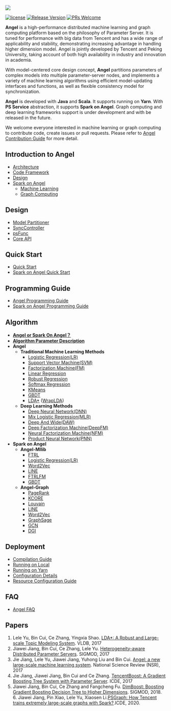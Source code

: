 ![](assets/angel_logo.png)


[![license](http://img.shields.io/badge/license-BSD3-brightgreen.svg?style=flat)](https://github.com/tencent/angel/blob/master/LICENSE)
[![Release Version](https://img.shields.io/badge/release-3.1.0-red.svg)](https://github.com/tencent/angel/releases)
[![PRs Welcome](https://img.shields.io/badge/PRs-welcome-brightgreen.svg)](https://github.com/tencent/angel/pulls)

**Angel** is a high-performance distributed machine learning and graph computing platform based on the philosophy of Parameter Server. It is tuned for performance with big data from Tencent and has a wide range of applicability and stability, demonstrating increasing advantage in handling higher dimension model. Angel is jointly developed by Tencent and Peking University, taking account of both high availability  in industry and innovation in academia.

With model-centered core design concept, **Angel** partitions parameters of complex models into multiple parameter-server nodes, and implements a variety of machine learning algorithms using efficient model-updating interfaces and functions, as well as flexible consistency model for synchronization.

**Angel** is developed with **Java** and **Scala**.  It supports running on **Yarn**. With **PS Service** abstraction, it supports **Spark on Angel**.  Graph computing and deep learning frameworks support is under development and with be released in the future.

We welcome everyone interested in machine learning or graph computing to contribute code, create issues or pull requests. Please refer to  [Angel Contribution Guide](https://github.com/Tencent/angel/blob/master/CONTRIBUTING.md) for more detail.

## Introduction to Angel

* [Architecture](./docs/overview/architecture_en.md)
* [Code Framework](./docs/overview/code_framework_en.md)
* [Design](./docs/overview/design_philosophy_en.md)
* [Spark on Angel](./docs/overview/spark_on_angel_en.md)
  * [Machine Learning](./docs/overview/spark_on_angel_mllib.md)
  * [Graph Computing](./docs/overview/angel_graph_sona.md)

## Design

- [Model Partitioner](./docs/design/model_partitioner_en.md)
- [SyncController](./docs/design/sync_controller_en.md)
- [psFunc](./docs/design/psfFunc_en.md)
- [Core API](./docs/apis/core_api_en.md)


## Quick Start
* [Quick Start](./docs/tutorials/angel_ps_quick_start_en.md)
* [Spark on Angel Quick Start](./docs/tutorials/spark_on_angel_quick_start_en.md)


## Programming Guide

* [Angel Programming Guide](./docs/programmers_guide/angel_programing_guide_en.md)
* [Spark on Angel Programming Guide](./docs/programmers_guide/spark_on_angel_programing_guide_en.md)

## Algorithm

- [**Angel or Spark On Angel？**](./docs/algo/angel_or_spark_on_angel.md)
- [**Algorithm Parameter Description**](./docs/algo/model_config_details.md)
- **Angel**
  - **Traditional Machine Learning Methods**
    - [Logistic Regression(LR)](./docs/algo/lr_on_angel.md)
    - [Support Vector Machine(SVM)](./docs/algo/svm_on_angel.md)
    - [Factorization Machine(FM)](./docs/algo/fm_on_angel.md)
    - [Linear Regression](./docs/algo/linear_on_angel.md)
    - [Robust Regression](./docs/algo/robust_on_angel.md)
    - [Softmax Regression](./docs/algo/softmax_on_angel.md)
    - [KMeans](./docs/algo/kmeans_on_angel.md)
    - [GBDT](./docs/algo/gbdt_on_angel.md)
    - [LDA\*](./docs/algo/lda_on_angel.md) ([WrapLDA](./docs/algo/wrap_lda_on_angel.md))
  - **Deep Learning Methods**
    - [Deep Neural Network(DNN)](./docs/algo/dnn_on_angel.md)
    - [Mix Logistic Regression(MLR)](./docs/algo/mlr_on_angel.md)
    - [Deep And Wide(DAW)](./docs/algo/daw_on_angel.md)
    - [Deep Factorization Machine(DeepFM)](./docs/algo/deepfm_on_angel.md)
    - [Neural Factorization Machine(NFM)](./docs/algo/nfm_on_angel.md)
    - [Product Neural Network(PNN)](./docs/algo/pnn_on_angel.md)
- **Spark on Angel**
  - **Angel-Mllib**
    - [FTRL](./docs/algo/ftrl_lr_spark.md)
    - [Logistic Regression(LR)](./docs/algo/sona/lr_sona.md)
    - [Word2Vec](./docs/algo/sona/word2vec_sona.md)
    - [LINE](./docs/algo/sona/line_sona.md)
    - [FTRLFM](./docs/algo/ftrl_fm_spark_en.md)
    - [GBDT](./docs/algo/sona/feature_gbdt_sona.md)
  - **Angel-Graph**
    - [PageRank](./docs/algo/sona/pagerank_on_sona.md)
    - [KCORE](./docs/algo/sona/kcore_sona.md)
    - [Louvain](./docs/algo/sona/louvain_sona.md)
    - [LINE](./docs/algo/sona/line_sona.md)
    - [Word2Vec](./docs/algo/sona/word2vec_sona.md)
    - [GraphSage](https://github.com/Angel-ML/PyTorch-On-Angel/blob/branch-0.2.0/docs/graph.md)
    - [GCN](https://github.com/Angel-ML/PyTorch-On-Angel/blob/branch-0.2.0/docs/graph.md)
    - [DGI](https://github.com/Angel-ML/PyTorch-On-Angel/blob/branch-0.2.0/docs/graph.md)

## Deployment

* [Compilation Guide](./docs/deploy/source_compile_en.md)
* [Running on Local](./docs/deploy/local_run_en.md)
* [Running on Yarn](./docs/deploy/run_on_yarn_en.md)
* [Configuration Details](./docs/deploy/config_details_en.md)
* [Resource Configuration Guide](./docs/deploy/resource_config_guide_en.md)

## FAQ
* [Angel FAQ](https://github.com/Tencent/angel/wiki/Angel%E5%B8%B8%E8%A7%81%E9%97%AE%E9%A2%98)

## Papers
  1. Lele Yu, Bin Cui, Ce Zhang, Yingxia Shao. [LDA*: A Robust and Large-scale Topic Modeling System](http://www.vldb.org/pvldb/vol10/p1406-yu.pdf). VLDB, 2017
  2. Jiawei Jiang, Bin Cui, Ce Zhang, Lele Yu. [Heterogeneity-aware Distributed Parameter Servers](http://net.pku.edu.cn/~cuibin/Papers/2017%20sigmod.pdf). SIGMOD, 2017
  3. Jie Jiang, Lele Yu, Jiawei Jiang, Yuhong Liu and Bin Cui. [Angel: a new large-scale machine learning system](http://net.pku.edu.cn/~cuibin/Papers/2017NSRangel.pdf). National Science Review (NSR), 2017
  4. Jie Jiang, Jiawei Jiang,  Bin Cui and Ce Zhang. [TencentBoost: A Gradient Boosting Tree System with Parameter Server](http://net.pku.edu.cn/~cuibin/Papers/2017%20ICDE%20boost.pdf).	ICDE, 2017
  5. Jiawei Jiang, Bin Cui, Ce Zhang and Fangcheng Fu. [DimBoost: Boosting Gradient Boosting Decision Tree to Higher Dimensions](https://dl.acm.org/citation.cfm?id=3196892). SIGMOD, 2018.
    6. Jiawei Jiang, Pin Xiao, Lele Yu, Xiaosen Li.[PSGraph: How Tencent trains extremely large-scale graphs with Spark?](https://conferences.computer.org/icde/2020/pdfs/ICDE2020-5acyuqhpJ6L9P042wmjY1p/290300b549/290300b549.pdf).ICDE, 2020.

